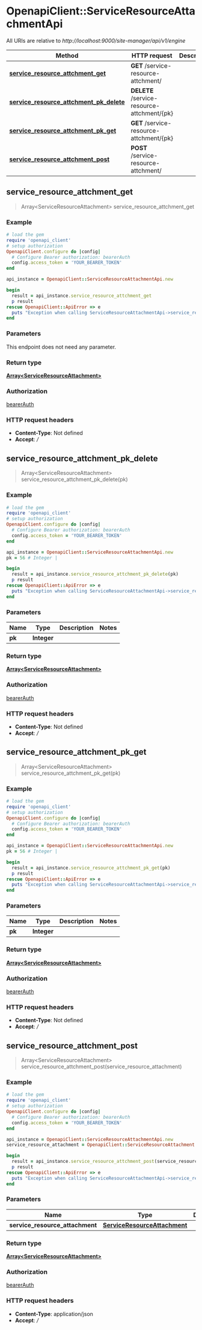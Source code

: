# OpenapiClient::ServiceResourceAttachmentApi

All URIs are relative to *http://localhost:9000/site-manager/api/v1/engine*

Method | HTTP request | Description
------------- | ------------- | -------------
[**service_resource_attchment_get**](ServiceResourceAttachmentApi.md#service_resource_attchment_get) | **GET** /service-resource-attchment/ | 
[**service_resource_attchment_pk_delete**](ServiceResourceAttachmentApi.md#service_resource_attchment_pk_delete) | **DELETE** /service-resource-attchment/{pk} | 
[**service_resource_attchment_pk_get**](ServiceResourceAttachmentApi.md#service_resource_attchment_pk_get) | **GET** /service-resource-attchment/{pk} | 
[**service_resource_attchment_post**](ServiceResourceAttachmentApi.md#service_resource_attchment_post) | **POST** /service-resource-attchment/ | 



## service_resource_attchment_get

> Array&lt;ServiceResourceAttachment&gt; service_resource_attchment_get



### Example

```ruby
# load the gem
require 'openapi_client'
# setup authorization
OpenapiClient.configure do |config|
  # Configure Bearer authorization: bearerAuth
  config.access_token = 'YOUR_BEARER_TOKEN'
end

api_instance = OpenapiClient::ServiceResourceAttachmentApi.new

begin
  result = api_instance.service_resource_attchment_get
  p result
rescue OpenapiClient::ApiError => e
  puts "Exception when calling ServiceResourceAttachmentApi->service_resource_attchment_get: #{e}"
end
```

### Parameters

This endpoint does not need any parameter.

### Return type

[**Array&lt;ServiceResourceAttachment&gt;**](ServiceResourceAttachment.md)

### Authorization

[bearerAuth](../README.md#bearerAuth)

### HTTP request headers

- **Content-Type**: Not defined
- **Accept**: */*


## service_resource_attchment_pk_delete

> Array&lt;ServiceResourceAttachment&gt; service_resource_attchment_pk_delete(pk)



### Example

```ruby
# load the gem
require 'openapi_client'
# setup authorization
OpenapiClient.configure do |config|
  # Configure Bearer authorization: bearerAuth
  config.access_token = 'YOUR_BEARER_TOKEN'
end

api_instance = OpenapiClient::ServiceResourceAttachmentApi.new
pk = 56 # Integer | 

begin
  result = api_instance.service_resource_attchment_pk_delete(pk)
  p result
rescue OpenapiClient::ApiError => e
  puts "Exception when calling ServiceResourceAttachmentApi->service_resource_attchment_pk_delete: #{e}"
end
```

### Parameters


Name | Type | Description  | Notes
------------- | ------------- | ------------- | -------------
 **pk** | **Integer**|  | 

### Return type

[**Array&lt;ServiceResourceAttachment&gt;**](ServiceResourceAttachment.md)

### Authorization

[bearerAuth](../README.md#bearerAuth)

### HTTP request headers

- **Content-Type**: Not defined
- **Accept**: */*


## service_resource_attchment_pk_get

> Array&lt;ServiceResourceAttachment&gt; service_resource_attchment_pk_get(pk)



### Example

```ruby
# load the gem
require 'openapi_client'
# setup authorization
OpenapiClient.configure do |config|
  # Configure Bearer authorization: bearerAuth
  config.access_token = 'YOUR_BEARER_TOKEN'
end

api_instance = OpenapiClient::ServiceResourceAttachmentApi.new
pk = 56 # Integer | 

begin
  result = api_instance.service_resource_attchment_pk_get(pk)
  p result
rescue OpenapiClient::ApiError => e
  puts "Exception when calling ServiceResourceAttachmentApi->service_resource_attchment_pk_get: #{e}"
end
```

### Parameters


Name | Type | Description  | Notes
------------- | ------------- | ------------- | -------------
 **pk** | **Integer**|  | 

### Return type

[**Array&lt;ServiceResourceAttachment&gt;**](ServiceResourceAttachment.md)

### Authorization

[bearerAuth](../README.md#bearerAuth)

### HTTP request headers

- **Content-Type**: Not defined
- **Accept**: */*


## service_resource_attchment_post

> Array&lt;ServiceResourceAttachment&gt; service_resource_attchment_post(service_resource_attachment)



### Example

```ruby
# load the gem
require 'openapi_client'
# setup authorization
OpenapiClient.configure do |config|
  # Configure Bearer authorization: bearerAuth
  config.access_token = 'YOUR_BEARER_TOKEN'
end

api_instance = OpenapiClient::ServiceResourceAttachmentApi.new
service_resource_attachment = OpenapiClient::ServiceResourceAttachment.new # ServiceResourceAttachment | 

begin
  result = api_instance.service_resource_attchment_post(service_resource_attachment)
  p result
rescue OpenapiClient::ApiError => e
  puts "Exception when calling ServiceResourceAttachmentApi->service_resource_attchment_post: #{e}"
end
```

### Parameters


Name | Type | Description  | Notes
------------- | ------------- | ------------- | -------------
 **service_resource_attachment** | [**ServiceResourceAttachment**](ServiceResourceAttachment.md)|  | 

### Return type

[**Array&lt;ServiceResourceAttachment&gt;**](ServiceResourceAttachment.md)

### Authorization

[bearerAuth](../README.md#bearerAuth)

### HTTP request headers

- **Content-Type**: application/json
- **Accept**: */*

